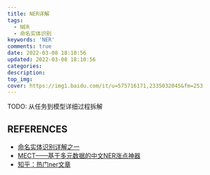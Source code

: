 ```yaml
---
title: NER详解
tags:
  - NER
  - 命名实体识别
keywords: 'NER'
comments: true
date: 2022-03-08 18:10:56
updated: 2022-03-08 18:10:56
categories:
description:
top_img:
cover: https://img1.baidu.com/it/u=575716171,2335032045&fm=253
---
```



TODO: 从任务到模型详细过程拆解

## REFERENCES
- [命名实体识别详解之一](https://zhuanlan.zhihu.com/p/88544122)
- [MECT——基于多元数据的中文NER涨点神器](https://zhuanlan.zhihu.com/p/410326937)
- [知乎：热门ner文章](https://www.zhihu.com/topic/19648557/hot)











